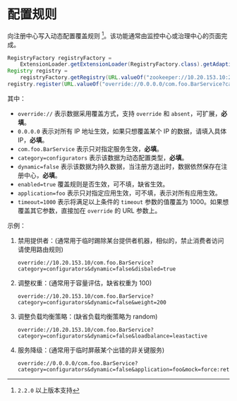 # 配置规则

向注册中心写入动态配置覆盖规则 [^1]。该功能通常由监控中心或治理中心的页面完成。

```java
RegistryFactory registryFactory = 
    ExtensionLoader.getExtensionLoader(RegistryFactory.class).getAdaptiveExtension();
Registry registry = 
    registryFactory.getRegistry(URL.valueOf("zookeeper://10.20.153.10:2181"));
registry.register(URL.valueOf("override://0.0.0.0/com.foo.BarService?category=configurators&dynamic=false&application=foo&timeout=1000"));
```

其中：

* `override://` 表示数据采用覆盖方式，支持 `override` 和 `absent`，可扩展，**必填**。
* `0.0.0.0` 表示对所有 IP 地址生效，如果只想覆盖某个 IP 的数据，请填入具体 IP，**必填**。
* `com.foo.BarService` 表示只对指定服务生效，**必填**。
* `category=configurators` 表示该数据为动态配置类型，**必填**。
* `dynamic=false` 表示该数据为持久数据，当注册方退出时，数据依然保存在注册中心，**必填**。
* `enabled=true` 覆盖规则是否生效，可不填，缺省生效。
* `application=foo` 表示只对指定应用生效，可不填，表示对所有应用生效。
* `timeout=1000` 表示将满足以上条件的 `timeout` 参数的值覆盖为 1000。如果想覆盖其它参数，直接加在 `override` 的 URL 参数上。

示例：

1. 禁用提供者：(通常用于临时踢除某台提供者机器，相似的，禁止消费者访问请使用路由规则)

    ```
    override://10.20.153.10/com.foo.BarService?category=configurators&dynamic=false&disbaled=true
    ```
    
2. 调整权重：(通常用于容量评估，缺省权重为 100)

    ```
    override://10.20.153.10/com.foo.BarService?category=configurators&dynamic=false&weight=200
    ```
    
3. 调整负载均衡策略：(缺省负载均衡策略为 random)

    ```
    override://10.20.153.10/com.foo.BarService?category=configurators&dynamic=false&loadbalance=leastactive
    ```
    
4. 服务降级：(通常用于临时屏蔽某个出错的非关键服务)

    ```
    override://0.0.0.0/com.foo.BarService?category=configurators&dynamic=false&application=foo&mock=force:return+null
    ```
    
[^1]: `2.2.0` 以上版本支持